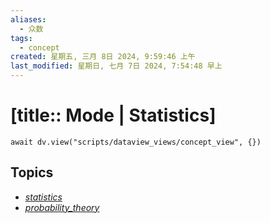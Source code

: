 ```yaml
---
aliases:
  - 众数
tags:
  - concept
created: 星期五, 三月 8日 2024, 9:59:46 上午
last_modified: 星期日, 七月 7日 2024, 7:54:48 早上
---
```


# [title:: Mode | Statistics]

```dataviewjs
await dv.view("scripts/dataview_views/concept_view", {})
```

## Topics

- [_statistics_](_statistics_.md)
- [_probability_theory_](_probability_theory_.md)
